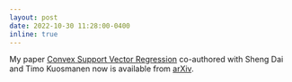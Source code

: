 ```yaml
---
layout: post
date: 2022-10-30 11:28:00-0400
inline: true
---
```


My paper [Convex Support Vector Regression](https://arxiv.org/abs/2209.12538) co-authored with Sheng Dai and Timo Kuosmanen now is available from [arXiv](https://arxiv.org).
